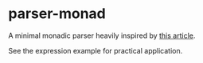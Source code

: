# parser-monad

A minimal monadic parser heavily inspired by
[this article](http://fileadmin.cs.lth.se/cs/Education/EDAN40/assignment3/parser.pdf).

See the expression example for practical application.

